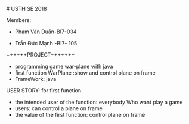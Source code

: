 ﻿﻿﻿﻿﻿﻿﻿﻿# USTH SE 2018 Members:- Phạm Văn Duẩn-BI7-034- Trần Đức Mạnh -BI7- 105++++++PROJECT+++++++- programming  game war-plane with java - first function WarPlane :show and control plane on frame- FrameWork: javaUSER STORY:  for first function- the intended user of the function: everybody Who want play a game- users: can  control  a plane on frame- the value of the first function: control  plane on frame